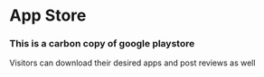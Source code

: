 <h1>App Store</h1>
<h3>This is a carbon copy of google playstore</h3>
<p>Visitors can download their desired apps and post reviews as well</p>
